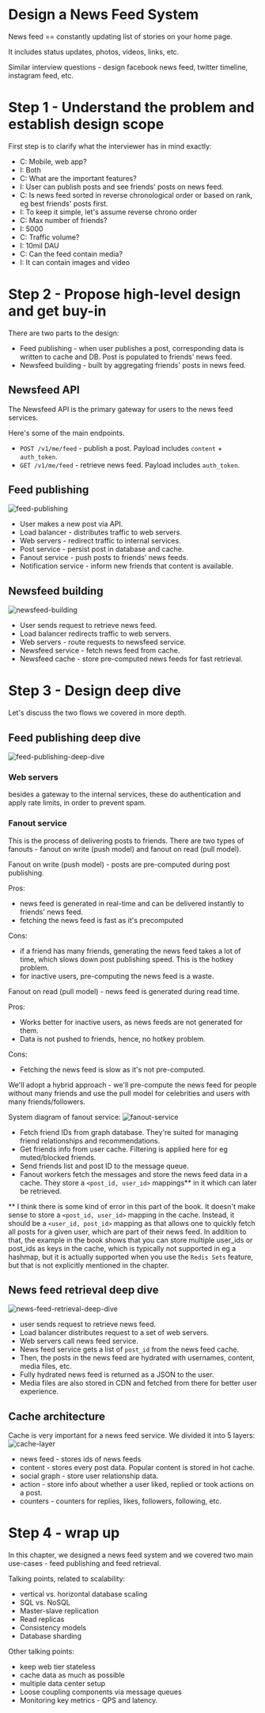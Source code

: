 # Design a News Feed System
News feed == constantly updating list of stories on your home page.

It includes status updates, photos, videos, links, etc.

Similar interview questions - design facebook news feed, twitter timeline, instagram feed, etc.

# Step 1 - Understand the problem and establish design scope
First step is to clarify what the interviewer has in mind exactly:
 * C: Mobile, web app?
 * I: Both
 * C: What are the important features?
 * I: User can publish posts and see friends' posts on news feed.
 * C: Is news feed sorted in reverse chronological order or based on rank, eg best friends' posts first.
 * I: To keep it simple, let's assume reverse chrono order
 * C: Max number of friends?
 * I: 5000
 * C: Traffic volume?
 * I: 10mil DAU
 * C: Can the feed contain media?
 * I: It can contain images and video

# Step 2 - Propose high-level design and get buy-in
There are two parts to the design:
 * Feed publishing - when user publishes a post, corresponding data is written to cache and DB. Post is populated to friends' news feed.
 * Newsfeed building - built by aggregating friends' posts in news feed.

## Newsfeed API
The Newsfeed API is the primary gateway for users to the news feed services.

Here's some of the main endpoints.
 * `POST /v1/me/feed` - publish a post. Payload includes `content` + `auth_token`.
 * `GET /v1/me/feed` - retrieve news feed. Payload includes `auth_token`.

## Feed publishing
![feed-publishing](images/feed-publishign.png)
 * User makes a new post via API.
 * Load balancer - distributes traffic to web servers.
 * Web servers - redirect traffic to internal services.
 * Post service - persist post in database and cache.
 * Fanout service - push posts to friends' news feeds.
 * Notification service - inform new friends that content is available.

## Newsfeed building
![newsfeed-building](images/newsfeed-building.png)
 * User sends request to retrieve news feed.
 * Load balancer redirects traffic to web servers.
 * Web servers - route requests to newsfeed service.
 * Newsfeed service - fetch news feed from cache.
 * Newsfeed cache - store pre-computed news feeds for fast retrieval.

# Step 3 - Design deep dive
Let's discuss the two flows we covered in more depth.

## Feed publishing deep dive
![feed-publishing-deep-dive](images/feed-publishing-deep-dive.png)

### Web servers
besides a gateway to the internal services, these do authentication and apply rate limits, in order to prevent spam.

### Fanout service
This is the process of delivering posts to friends. There are two types of fanouts - fanout on write (push model) and fanout on read (pull model).

Fanout on write (push model) - posts are pre-computed during post publishing.

Pros:
 * news feed is generated in real-time and can be delivered instantly to friends' news feed.
 * fetching the news feed is fast as it's precomputed

Cons:
 * if a friend has many friends, generating the news feed takes a lot of time, which slows down post publishing speed. This is the hotkey problem.
 * for inactive users, pre-computing the news feed is a waste.

Fanout on read (pull model) - news feed is generated during read time.

Pros:
 * Works better for inactive users, as news feeds are not generated for them.
 * Data is not pushed to friends, hence, no hotkey problem.

Cons:
 * Fetching the news feed is slow as it's not pre-computed.

We'll adopt a hybrid approach - we'll pre-compute the news feed for people without many friends and use the pull model for celebrities and users with many friends/followers.

System diagram of fanout service:
![fanout-service](images/fanout-service.png)
 * Fetch friend IDs from graph database. They're suited for managing friend relationships and recommendations.
 * Get friends info from user cache. Filtering is applied here for eg muted/blocked friends.
 * Send friends list and post ID to the message queue.
 * Fanout workers fetch the messages and store the news feed data in a cache. They store a `<post_id, user_id>` mappings** in it which can later be retrieved.

** I think there is some kind of error in this part of the book. It doesn't make sense to store a `<post_id, user_id>` mapping in the cache. Instead, it should be a `<user_id, post_id>` mapping as that allows one to quickly fetch all posts for a given user, which are part of their news feed. In addition to that, the example in the book shows that you can store multiple user_ids or post_ids as keys in the cache, which is typically not supported in eg a hashmap, but it is actually supported when you use the `Redis Sets` feature, but that is not explicitly mentioned in the chapter.

## News feed retrieval deep dive
![news-feed-retrieval-deep-dive](images/news-feed-retrieval-deep-dive.png)
 * user sends request to retrieve news feed.
 * Load balancer distributes request to a set of web servers.
 * Web servers call news feed service.
 * News feed service gets a list of `post_id` from the news feed cache.
 * Then, the posts in the news feed are hydrated with usernames, content, media files, etc.
 * Fully hydrated news feed is returned as a JSON to the user.
 * Media files are also stored in CDN and fetched from there for better user experience.

## Cache architecture
Cache is very important for a news feed service. We divided it into 5 layers:
![cache-layer](images/cache-layer.png)
 * news feed - stores ids of news feeds
 * content - stores every post data. Popular content is stored in hot cache.
 * social graph - store user relationship data.
 * action - store info about whether a user liked, replied or took actions on a post.
 * counters - counters for replies, likes, followers, following, etc.

# Step 4 - wrap up
In this chapter, we designed a news feed system and we covered two main use-cases - feed publishing and feed retrieval.

Talking points, related to scalability:
 * vertical vs. horizontal database scaling
 * SQL vs. NoSQL
 * Master-slave replication
 * Read replicas
 * Consistency models
 * Database sharding

Other talking points:
 * keep web tier stateless
 * cache data as much as possible
 * multiple data center setup
 * Loose coupling components via message queues
 * Monitoring key metrics - QPS and latency.
